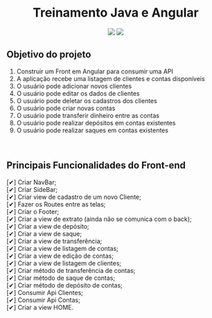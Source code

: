 <h1 align="center"> Treinamento Java e Angular </h1>
<p align="center">
    <img src="https://img.shields.io/badge/Angular%20-%23F7DF1E.svg?&style=for-the-badge&color=DD0031" />
    <img src="https://img.shields.io/badge/Bootstrap%20-%23F7DF1E.svg?&style=for-the-badge&color=7044A3" />
</p>


<h2> Objetivo do projeto </h2>
<ol>
    <li> Construir um Front em Angular para consumir uma API </li>
    <li>A aplicação recebe uma listagem de clientes e contas disponíveis </li>
    <li>O usuário pode adicionar novos clientes </li>
    <li>O usuário pode editar os dados de clientes </li>
    <li>O usuário pode deletar os cadastros dos clientes </li>
    <li>O usuário pode criar novas contas </li>
    <li>O usuário pode transferir dinheiro entre as contas</li>
    <li>O usuário pode realizar depósitos em contas existentes</li>
    <li>O usuário pode realizar saques em contas existentes</li>
</ol>
<br>

<h2> Principais Funcionalidades do Front-end </h2>
[✔] Criar NavBar; <br>
[✔] Criar SideBar;<br>
[✔] Criar view de cadastro de um novo Cliente;<br>
[✔] Fazer os Routes entre as telas;<br>
[✔] Criar o Footer;<br>
[✔] Criar a view de extrato (ainda não se comunica com o back);<br>
[✔] Criar a view de depósito;<br>
[✔] Criar a view de saque;<br>
[✔] Criar a view de transferência;<br>
[✔] Criar a view de listagem de contas;<br>
[✔] Criar a view de edição de contas;<br>
[✔] Criar a view de listagem de clientes;<br>
[✔] Criar método de transferência de contas;<br>
[✔] Criar método de saque de contas;<br>
[✔] Criar método de depósito de contas;<br>
[✔] Consumir Api Clientes;<br>
[✔] Consumir Api Contas;<br>
[✔] Criar a view HOME.<br>
